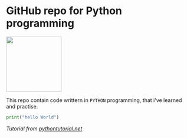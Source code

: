 # GitHub repo for Python programming 

<img src="https://www.pythontutorial.net/wp-content/uploads/2020/10/python-tutorial-150x150.png" height=150 width=150>

This repo contain code writtern in `PYTHON` programming, that i've learned and practise. 

```py
print("hello World")
```

_Tutorial from [pythontutorial.net](https://www.pythontutorial.net/)_